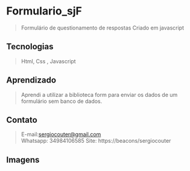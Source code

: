# Formulario_sjF
> Formulário de questionamento de respostas
Criado em javascript 

## Tecnologias
> Html, Css , Javascript 

## Aprendizado
> Aprendi a utilizar a biblioteca form para enviar os dados de um formulário sem banco de dados.

## Contato
> E-mail:sergiocouter@gmail.com <br>
> Whatsapp: 34984106585
> Site: https://beacons/sergiocouter

## Imagens 
